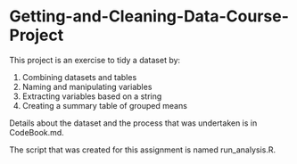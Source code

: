 # Getting-and-Cleaning-Data-Course-Project
This project is an exercise to tidy a dataset by:
1. Combining datasets and tables
2. Naming and manipulating variables
3. Extracting variables based on a string
4. Creating a summary table of grouped means

Details about the dataset and the process that was undertaken is in CodeBook.md.

The script that was created for this assignment is named run_analysis.R.